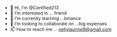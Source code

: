 - 👋 Hi, I’m @Certified213
- 👀 I’m interested in ... friend
- 🌱 I’m currently learning ...binance
- 💞️ I’m looking to collaborate on ...big expenses
- 📫 How to reach me ... nellylaurine9@gmail.com

<!---
Certified213/Certified213 is a ✨ special ✨ repository because its `README.md` (this file) appears on your GitHub profile.
You can click the Preview link to take a look at your changes.
--->
